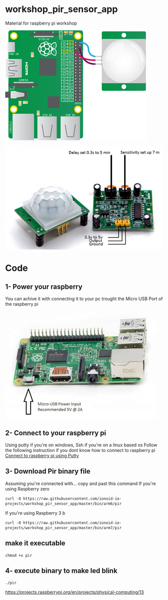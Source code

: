 # workshop_pir_sensor_app
Material for raspberry pi workshop

![circuit](doc/img/pir_wiring.png)

![circuit](doc/img/pir-sensor-pinout_1_orig.png)

# Code

## 1- Power your raspberry

You can achive it with connecting it to your pc trought the Micro USB Port of the raspberry pi

![power](doc/img/1-min.jpg)

## 2- Connect to your raspberry pi
Using putty if you're on windows, Ssh if you're on a linux based os
Follow the following instruction if you dont know how to connect to raspberry pi
[Connect to raspberry pi using Putty](https://github.com/ionoid-io-projects/workshop/blob/master/doc/od-iot-raspbian-rpi-zero-windows.md#5-first-boot)

## 3- Download Pir binary file

Assuming you're connected with... copy and past this command
If you're using Raspberry zero
```
curl -O https://raw.githubusercontent.com/ionoid-io-projects/workshop_pir_sensor_app/master/bin/arm6/pir
```

If you're using Raspberry 3 b
```
curl -O https://raw.githubusercontent.com/ionoid-io-projects/workshop_pir_sensor_app/master/bin/arm7/pir
```
## make it executable
```
chmod +x pir
```

## 4- execute binary to make led blink
```
./pir
```

https://projects.raspberrypi.org/en/projects/physical-computing/13